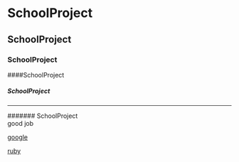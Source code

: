 # SchoolProject
## SchoolProject
### SchoolProject
####SchoolProject
##### SchoolProject
<hr>
####### SchoolProject
<br>good job<br>

[google](http://www.google.com)

[ruby](https://github.com/rubychen6079/SchoolProject)
